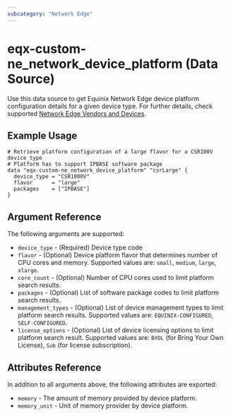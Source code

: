 ```yaml
---
subcategory: "Network Edge"
---
```


# eqx-custom-ne_network_device_platform (Data Source)

Use this data source to get Equinix Network Edge device platform configuration details
for a given device type. For further details, check supported
[Network Edge Vendors and Devices](https://docs.equinix.com/en-us/Content/Interconnection/NE/user-guide/NE-vendors-devices.htm).

## Example Usage

```hcl
# Retrieve platform configuration of a large flavor for a CSR100V device type
# Platform has to support IPBASE software package
data "eqx-custom-ne_network_device_platform" "csrLarge" {
  device_type = "CSR1000V"
  flavor      = "large"
  packages    = ["IPBASE"]
}
```

## Argument Reference

The following arguments are supported:

* `device_type` - (Required) Device type code
* `flavor` - (Optional) Device platform flavor that determines number of CPU cores and memory.
Supported values are: `small`, `medium`, `large`, `xlarge`.
* `core_count` - (Optional) Number of CPU cores used to limit platform search results.
* `packages` - (Optional) List of software package codes to limit platform search results.
* `management_types` - (Optional) List of device management types to limit platform search results.
Supported values are: `EQUINIX-CONFIGURED`, `SELF-CONFIGURED`.
* `license_options` - (Optional) List of device licensing options to limit platform search result.
Supported values are: `BYOL` (for Bring Your Own License), `Sub` (for license subscription).

## Attributes Reference

In addition to all arguments above, the following attributes are exported:

* `memory` - The amount of memory provided by device platform.
* `memory_unit` - Unit of memory provider by device platform.
